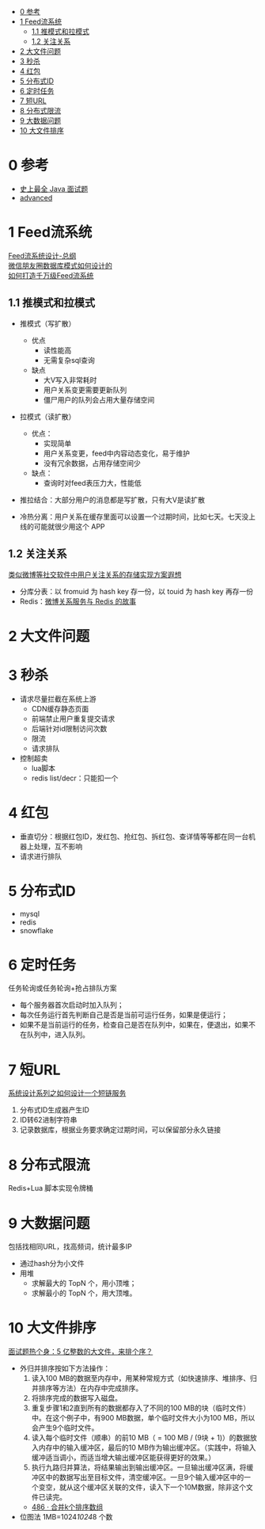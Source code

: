 <!-- TOC -->

- [0 参考](#0-参考)
- [1 Feed流系统](#1-feed流系统)
    - [1.1 推模式和拉模式](#11-推模式和拉模式)
    - [1.2 关注关系](#12-关注关系)
- [2 大文件问题](#2-大文件问题)
- [3 秒杀](#3-秒杀)
- [4 红包](#4-红包)
- [5 分布式ID](#5-分布式id)
- [6 定时任务](#6-定时任务)
- [7 短URL](#7-短url)
- [8 分布式限流](#8-分布式限流)
- [9 大数据问题](#9-大数据问题)
- [10 大文件排序](#10-大文件排序)

<!-- /TOC -->
# 0 参考
- [史上最全 Java 面试题](https://www.cnblogs.com/crazymakercircle/p/14367907.html)
- [advanced](https://doocs.github.io/advanced-java)
# 1 Feed流系统
[Feed流系统设计-总纲](https://developer.aliyun.com/article/706808)  
[微信朋友圈数据库模式如何设计的](https://www.zhihu.com/question/21909660)  
[如何打造千万级Feed流系统](https://developer.aliyun.com/article/224132)  

## 1.1 推模式和拉模式
- 推模式（写扩散）
    - 优点
        - 读性能高
        - 无需复杂sql查询
    - 缺点
        - 大V写入非常耗时
        - 用户关系变更需要更新队列
        - 僵尸用户的队列会占用大量存储空间
- 拉模式（读扩散）
    - 优点：
        - 实现简单
        - 用户关系变更，feed中内容动态变化，易于维护
        - 没有冗余数据，占用存储空间少
    - 缺点：
        - 查询时对feed表压力大，性能低

- 推拉结合：大部分用户的消息都是写扩散，只有大V是读扩散
- 冷热分离：用户关系在缓存里面可以设置一个过期时间，比如七天。七天没上线的可能就很少用这个 APP  
## 1.2 关注关系
[类似微博等社交软件中用户关注关系的存储实现方案遐想](https://cloud.tencent.com/developer/article/1451238)
- 分库分表：以 fromuid 为 hash key 存一份，以 touid 为 hash key 再存一份
- Redis：[微博关系服务与 Redis 的故事](https://www.infoq.cn/article/weibo-relation-service-with-redis)

# 2 大文件问题


# 3 秒杀
- 请求尽量拦截在系统上游
    - CDN缓存静态页面
    - 前端禁止用户重复提交请求
    - 后端针对id限制访问次数
    - 限流
    - 请求排队
- 控制超卖
    - lua脚本
    - redis list/decr：只能扣一个
# 4 红包
- 垂直切分：根据红包ID，发红包、抢红包、拆红包、查详情等等都在同一台机器上处理，互不影响
- 请求进行排队
# 5 分布式ID
- mysql
- redis
- snowflake
# 6 定时任务 
任务轮询或任务轮询+抢占排队方案
- 每个服务器首次启动时加入队列；
- 每次任务运行首先判断自己是否是当前可运行任务，如果是便运行；
- 如果不是当前运行的任务，检查自己是否在队列中，如果在，便退出，如果不在队列中，进入队列。

# 7 短URL
[系统设计系列之如何设计一个短链服务](https://xie.infoq.cn/article/483fcfbe3f942cb1fa9d9ce20)
1. 分布式ID生成器产生ID
2. ID转62进制字符串
3. 记录数据库，根据业务要求确定过期时间，可以保留部分永久链接
# 8 分布式限流
Redis+Lua 脚本实现令牌桶

# 9 大数据问题
包括找相同URL，找高频词，统计最多IP
- 通过hash分为小文件
- 用堆
    - 求解最大的 TopN 个，用小顶堆；
    - 求解最小的 TopN 个，用大顶堆。
# 10 大文件排序
[面试题热个身：5 亿整数的大文件，来排个序？](https://cloud.tencent.com/developer/article/1592913)
- 外归并排序按如下方法操作：
    1. 读入100 MB的数据至内存中，用某种常规方式（如快速排序、堆排序、归并排序等方法）在内存中完成排序。
    2. 将排序完成的数据写入磁盘。
    3. 重复步骤1和2直到所有的数据都存入了不同的100 MB的块（临时文件）中。在这个例子中，有900 MB数据，单个临时文件大小为100 MB，所以会产生9个临时文件。
    4. 读入每个临时文件（顺串）的前10 MB（ = 100 MB / (9块 + 1)）的数据放入内存中的输入缓冲区，最后的10 MB作为输出缓冲区。（实践中，将输入缓冲适当调小，而适当增大输出缓冲区能获得更好的效果。）
    5. 执行九路归并算法，将结果输出到输出缓冲区。一旦输出缓冲区满，将缓冲区中的数据写出至目标文件，清空缓冲区。一旦9个输入缓冲区中的一个变空，就从这个缓冲区关联的文件，读入下一个10M数据，除非这个文件已读完。
    - [486 · 合并k个排序数组](https://www.lintcode.com/problem/486/)
- 位图法
1MB=1024*1024*8 个数
